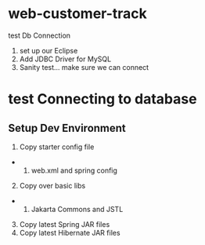 # web-customer-track

test Db Connection
1. set up our Eclipse
2. Add JDBC Driver for MySQL
3. Sanity test... make sure we can connect

# test Connecting to database 
## Setup Dev Environment

1. Copy starter config file
- 1. web.xml and spring config
2. Copy over basic libs
- 1. Jakarta Commons and JSTL
3. Copy latest Spring JAR files
4. Copy latest Hibernate JAR files
 
  
